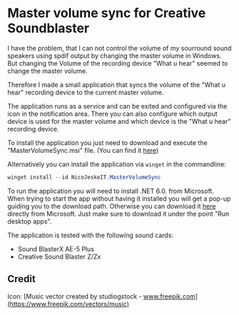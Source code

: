 # Master volume sync for Creative Soundblaster 

I have the problem, that I can not control the volume of my sourround sound speakers using spdif output by changing the master volume in Windows. But changing the Volume of the recording device "What u hear" seemed to change the master volume.

Therefore I made a small application that syncs the volume of the "What u hear" recording device to the current master volume.

The application runs as a service and can be exited and configured via the icon in the notification area. There you can also configure which output device is used for the master volume and which device is the "What u hear" recording device.

To install the application you just need to download and execute the "MasterVolumeSync.msi" file. (You can find it [here](https://github.com/nicojeske/MasterVolumeSync/releases/latest))

Alternatively you can install the application via `winget` in the commandline:

```powershell
winget install --id NicoJeskeIT.MasterVolumeSync
```

To run the application you will need to install .NET 6.0. from Microsoft. When trying to start the app without having it installed you will get a pop-up guiding you to the download path. Otherwise you can download it [here](https://dotnet.microsoft.com/en-us/download/dotnet/6.0/runtime?cid=getdotnetcore) directly from Microsoft. Just make sure to download it under the point "Run desktop apps".

The application is tested with the following sound cards:

- Sound BlasterX AE-5 Plus
- Creative Sound Blaster Z/Zx

## Credit

Icon: [Music vector created by studiogstock - www.freepik.com](https://www.freepik.com/vectors/music)
